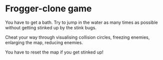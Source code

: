 Frogger-clone game
===============================

You have to get a bath. Try to jump in the water as many times as possible without getting stinked up by the stink bugs.

Cheat your way through visualising collision circles, freezing enemies, enlarging the map, reducing enemies.

You have to reset the map if you get stinked up!